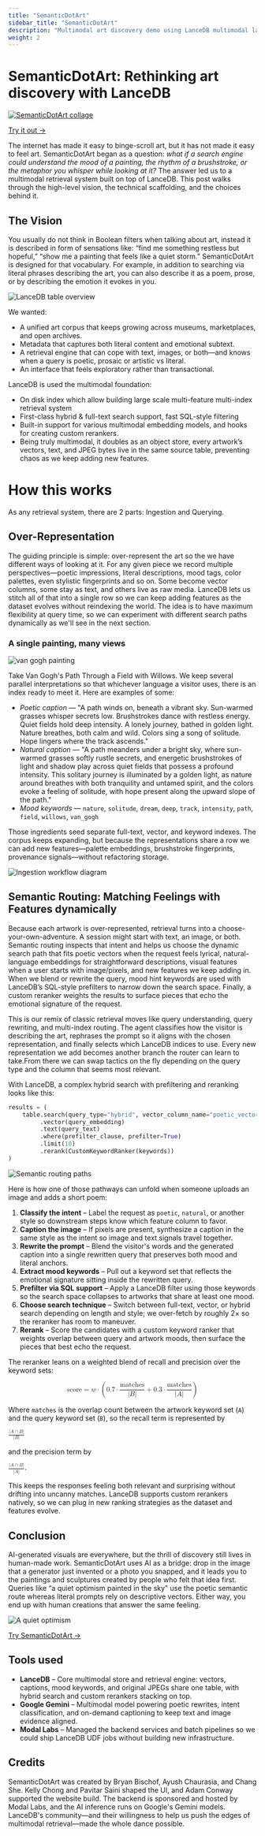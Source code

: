 ```yaml
---
title: "SemanticDotArt"
sidebar_title: "SemanticDotArt"
description: "Multimodal art discovery demo using LanceDB multimodal lakehouse features"
weight: 2
---
```


# SemanticDotArt: Rethinking art discovery with LanceDB

[![SemanticDotArt collage](/assets/demos/sda_1.jpg)](https://www.semantic.art/)

[Try it out →](https://www.semantic.art/)

The internet has made it easy to binge-scroll art, but it has not made it easy to feel art. SemanticDotArt began as a question: *what if a search engine could understand the mood of a painting, the rhythm of a brushstroke, or the metaphor you whisper while looking at it?* The answer led us to a multimodal retrieval system built on top of LanceDB. This post walks through the high-level vision, the technical scaffolding, and the choices behind it.



## The Vision

You usually do not think in Boolean filters when talking about art, instead it is described in form of sensations like: “find me something restless but hopeful,” “show me a painting that feels like a quiet storm.” SemanticDotArt is designed for that vocabulary. For example, in addition to searching via literal phrases describing the art, you can also describe it as a poem, prose, or by describing the emotion it evokes in you. 

![LanceDB table overview](/assets/demos/sda_2.jpg)

We wanted:
- A unified art corpus that keeps growing across museums, marketplaces, and open archives.
- Metadata that captures both literal content and emotional subtext.
- A retrieval engine that can cope with text, images, or both—and knows when a query is poetic, prosaic or artistic vs literal.
- An interface that feels exploratory rather than transactional.

LanceDB is used  the multimodal foundation:
- On disk index which allow building large scale multi-feature multi-index retrieval system
- First-class hybrid & full-text search support, fast SQL-style filtering
- Built-in support for various multimodal embedding models, and hooks for creating custom rerankers. 
- Being truly multimodal, it doubles as an object store, every artwork’s vectors, text, and JPEG bytes live in the same source table, preventing chaos as we keep adding new features.

# How this works

As any retrieval system, there are 2 parts: Ingestion and Querying.

## Over-Representation

The guiding principle is simple: over-represent the art so the we have different ways of looking at it. For any given piece we record multiple perspectives—poetic impressions, literal descriptions, mood tags, color palettes, even stylistic fingerprints and so on. Some become vector columns, some stay as text, and others live as raw media. LanceDB lets us stitch all of that into a single row so we can keep adding features as the dataset evolves without reindexing the world. The idea is to have maximum flexibility at query time, so we can experiment with different search paths dynamically as we'll see in the next section. 

### A single painting, many views

![van gogh painting](/assets/demos/sda_van_gogh.jpg)

Take Van Gogh's Path Through a Field with Willows. We keep several parallel interpretations so that whichever language a visitor uses, there is an index ready to meet it. Here are examples of some:

- *Poetic caption* — "A path winds on, beneath a vibrant sky. Sun-warmed grasses whisper secrets low. Brushstrokes dance with restless energy. Quiet fields hold deep intensity. A lonely journey, bathed in golden light. Nature breathes, both calm and wild. Colors sing a song of solitude. Hope lingers where the track ascends."
- *Natural caption* — "A path meanders under a bright sky, where sun-warmed grasses softly rustle secrets, and energetic brushstrokes of light and shadow play across quiet fields that possess a profound intensity. This solitary journey is illuminated by a golden light, as nature around breathes with both tranquility and untamed spirit, and the colors evoke a feeling of solitude, with hope present along the upward slope of the path."
- *Mood keywords* — `nature`, `solitude`, `dream`, `deep`, `track`, `intensity`, `path`, `field`, `willows`, `van_gogh`

Those ingredients seed separate full-text, vector, and keyword indexes. The corpus keeps expanding, but because the representations share a row we can add new features—palette embeddings, brushstroke fingerprints, provenance signals—without refactoring storage.

![Ingestion workflow diagram](/assets/demos/sda_3.png)

## Semantic Routing: Matching Feelings with Features dynamically

Because each artwork is over-represented, retrieval turns into a choose-your-own-adventure. A session might start with text, an image, or both. Semantic routing inspects that intent and helps us choose the dynamic search path that fits poetic vectors when the request feels lyrical, natural-language embeddings for straightforward descriptions, visual features when a user starts with image/pixels, and new features we keep adding in. When we blend or rewrite the query, mood hint keywords are used with LanceDB’s SQL-style prefilters to narrow down the search space. Finally, a custom reranker weights the results to surface pieces that echo the emotional signature of the request.

This is our remix of classic retrieval moves like query understanding, query rewriting, and multi-index routing. The agent classifies how the visitor is describing the art, rephrases the prompt so it aligns with the chosen representation, and finally selects which LanceDB indices to use. Every new representation we add becomes another branch the router can learn to take.From there we can swap tactics on the fly depending on the query type and the column that seems most relevant.

With LanceDB, a complex hybrid search with prefiltering and reranking looks like this:

```python
results = (
    table.search(query_type="hybrid", vector_column_name="poetic_vector")
         .vector(query_embedding)
         .text(query_text)
         .where(prefilter_clause, prefilter=True)
         .limit(10)
         .rerank(CustomKeywordRanker(keywords))
)
```


![Semantic routing paths](/assets/demos/sda_4.png)


Here is how one of those pathways can unfold when someone uploads an image and adds a short poem:

1. **Classify the intent** – Label the request as `poetic`, `natural`, or another style so downstream steps know which feature column to favor.
2. **Caption the image** – If pixels are present, synthesize a caption in the same style as the intent so image and text signals travel together.
3. **Rewrite the prompt** – Blend the visitor's words and the generated caption into a single rewritten query that preserves both mood and literal anchors.
4. **Extract mood keywords** – Pull out a keyword set that reflects the emotional signature sitting inside the rewritten query.
5. **Prefilter via SQL support** – Apply a LanceDB filter using those keywords so the search space collapses to artworks that share at least one mood.
6. **Choose search technique** – Switch between full-text, vector, or hybrid search depending on length and style; we over-fetch by roughly 2× so the reranker has room to maneuver.
7. **Rerank** – Score the candidates with a custom keyword ranker that weights overlap between query and artwork moods, then surface the pieces that best echo the request.

The reranker leans on a weighted blend of recall and precision over the keyword sets:

<div class="math">
  <math xmlns="http://www.w3.org/1998/Math/MathML" display="block">
    <mrow>
      <mi>score</mi>
      <mo>=</mo>
      <mi>w</mi>
      <mo>⋅</mo>
      <mo>(</mo>
      <mn>0.7</mn>
      <mo>⋅</mo>
      <mfrac>
        <mi>matches</mi>
        <mrow><mo>|</mo><mi>B</mi><mo>|</mo></mrow>
      </mfrac>
      <mo>+</mo>
      <mn>0.3</mn>
      <mo>⋅</mo>
      <mfrac>
        <mi>matches</mi>
        <mrow><mo>|</mo><mi>A</mi><mo>|</mo></mrow>
      </mfrac>
      <mo>)</mo>
    </mrow>
  </math>
</div>

Where `matches` is the overlap count between the artwork keyword set (`A`) and the query keyword set (`B`), so the recall term is represented by

<math xmlns="http://www.w3.org/1998/Math/MathML" display="inline">
  <mfrac>
    <mrow><mo>|</mo><mi>A</mi><mo>∩</mo><mi>B</mi><mo>|</mo></mrow>
    <mrow><mo>|</mo><mi>B</mi><mo>|</mo></mrow>
  </mfrac>
</math>

and the precision term by

<math xmlns="http://www.w3.org/1998/Math/MathML" display="inline">
  <mfrac>
    <mrow><mo>|</mo><mi>A</mi><mo>∩</mo><mi>B</mi><mo>|</mo></mrow>
    <mrow><mo>|</mo><mi>A</mi><mo>|</mo></mrow>
  </mfrac>
</math>.

This keeps the responses feeling both relevant and surprising without drifting into uncanny matches. LanceDB supports custom rerankers natively, so we can plug in new ranking strategies as the dataset and features evolve.


## Conclusion

AI-generated visuals are everywhere, but the thrill of discovery still lives in human-made work. SemanticDotArt uses AI as a bridge: drop in the image that a generator just invented or a photo you snapped, and it leads you to the paintings and sculptures created by people who felt that idea first. Queries like “a quiet optimism painted in the sky" use the poetic semantic route whereas literal prompts rely on descriptive vectors. Either way, you end up with human creations that answer the same feeling.

![A quiet optimism](/assets/demos/sda_5.jpg)

[Try SemanticDotArt →](https://www.semantic.art/)



## Tools used

- **LanceDB** – Core multimodal store and retrieval engine: vectors, captions, mood keywords, and original JPEGs share one table, with hybrid search and custom rerankers stacking on top.
- **Google Gemini** – Multimodal model powering poetic rewrites, intent classification, and on-demand captioning to keep text and image evidence aligned.
- **Modal Labs** – Managed the backend services and batch pipelines so we could ship LanceDB UDF jobs without building new infrastructure.


## Credits

SemanticDotArt was created by Bryan Bischof, Ayush Chaurasia, and Chang She. Kelly Chong and Pavitar Saini shaped the UI, and Adam Conway supported the website build. The backend is sponsored and hosted by Modal Labs, and the AI inference runs on Google's Gemini models. LanceDB's community—and their willingness to help us push the edges of multimodal retrieval—made the whole dance possible.
